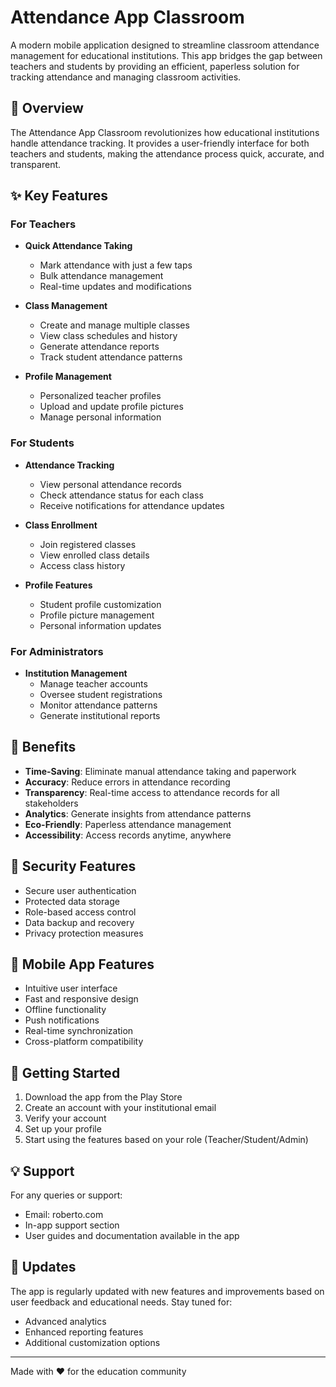 # Attendance App Classroom

A modern mobile application designed to streamline classroom attendance management for educational institutions. This app bridges the gap between teachers and students by providing an efficient, paperless solution for tracking attendance and managing classroom activities.

## 🎯 Overview

The Attendance App Classroom revolutionizes how educational institutions handle attendance tracking. It provides a user-friendly interface for both teachers and students, making the attendance process quick, accurate, and transparent.

## ✨ Key Features

### For Teachers
- **Quick Attendance Taking**
  - Mark attendance with just a few taps
  - Bulk attendance management
  - Real-time updates and modifications

- **Class Management**
  - Create and manage multiple classes
  - View class schedules and history
  - Generate attendance reports
  - Track student attendance patterns

- **Profile Management**
  - Personalized teacher profiles
  - Upload and update profile pictures
  - Manage personal information

### For Students
- **Attendance Tracking**
  - View personal attendance records
  - Check attendance status for each class
  - Receive notifications for attendance updates

- **Class Enrollment**
  - Join registered classes
  - View enrolled class details
  - Access class history

- **Profile Features**
  - Student profile customization
  - Profile picture management
  - Personal information updates

### For Administrators
- **Institution Management**
  - Manage teacher accounts
  - Oversee student registrations
  - Monitor attendance patterns
  - Generate institutional reports

## 🎉 Benefits

- **Time-Saving**: Eliminate manual attendance taking and paperwork
- **Accuracy**: Reduce errors in attendance recording
- **Transparency**: Real-time access to attendance records for all stakeholders
- **Analytics**: Generate insights from attendance patterns
- **Eco-Friendly**: Paperless attendance management
- **Accessibility**: Access records anytime, anywhere

## 🔐 Security Features

- Secure user authentication
- Protected data storage
- Role-based access control
- Data backup and recovery
- Privacy protection measures

## 📱 Mobile App Features

- Intuitive user interface
- Fast and responsive design
- Offline functionality
- Push notifications
- Real-time synchronization
- Cross-platform compatibility

## 🚀 Getting Started

1. Download the app from the Play Store
2. Create an account with your institutional email
3. Verify your account
4. Set up your profile
5. Start using the features based on your role (Teacher/Student/Admin)

## 💡 Support

For any queries or support:
- Email: roberto.com
- In-app support section
- User guides and documentation available in the app

## 📝 Updates

The app is regularly updated with new features and improvements based on user feedback and educational needs. Stay tuned for:
- Advanced analytics
- Enhanced reporting features
- Additional customization options

---

Made with ❤️ for the education community